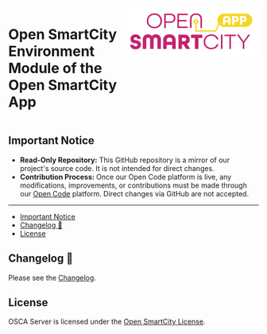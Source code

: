 <div style="display:flex;gap:1%;margin-bottom:20px">
  <h1 style="border:none">Open SmartCity Environment Module of the Open SmartCity App</h1>
  <img height="100px" alt="logo" src="logo.svg">
</div>

## Important Notice

- **Read-Only Repository:** This GitHub repository is a mirror of our project's source code. It is not intended for direct changes.
- **Contribution Process:** Once our Open Code platform is live, any modifications, improvements, or contributions must be made through our [Open Code](https://gitlab.opencode.de/) platform. Direct changes via GitHub are not accepted.

---

- [Important Notice](#important-notice)
- [Changelog 📝](#changelog-)
- [License](#license)

## Changelog 📝

Please see the [Changelog](CHANGELOG.md).

## License

OSCA Server is licensed under the [Open SmartCity License](LICENSE.md).
